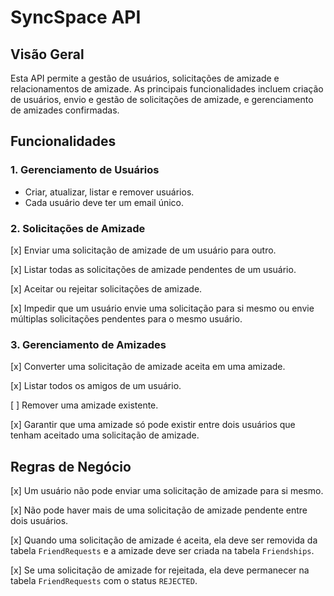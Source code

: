 # SyncSpace API

## Visão Geral

Esta API permite a gestão de usuários, solicitações de amizade e relacionamentos de amizade. As principais funcionalidades incluem criação de usuários, envio e gestão de solicitações de amizade, e gerenciamento de amizades confirmadas.

## Funcionalidades

### 1. Gerenciamento de Usuários

- Criar, atualizar, listar e remover usuários.
- Cada usuário deve ter um email único.

### 2. Solicitações de Amizade

[x] Enviar uma solicitação de amizade de um usuário para outro.

[x] Listar todas as solicitações de amizade pendentes de um usuário.

[x] Aceitar ou rejeitar solicitações de amizade.

[x] Impedir que um usuário envie uma solicitação para si mesmo ou envie múltiplas solicitações pendentes para o mesmo usuário.

### 3. Gerenciamento de Amizades

[x] Converter uma solicitação de amizade aceita em uma amizade.

[x] Listar todos os amigos de um usuário.

[ ] Remover uma amizade existente.

[x] Garantir que uma amizade só pode existir entre dois usuários que tenham aceitado uma solicitação de amizade.

## Regras de Negócio

[x] Um usuário não pode enviar uma solicitação de amizade para si mesmo.

[x] Não pode haver mais de uma solicitação de amizade pendente entre dois usuários.

[x] Quando uma solicitação de amizade é aceita, ela deve ser removida da tabela `FriendRequests` e a amizade deve ser criada na tabela `Friendships`.

[x] Se uma solicitação de amizade for rejeitada, ela deve permanecer na tabela `FriendRequests` com o status `REJECTED`.

